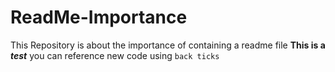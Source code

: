 # ReadMe-Importance
This Repository is about the importance of containing a readme file
**This is a _test_**
you can reference new code using `back ticks`
